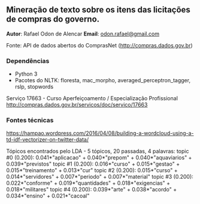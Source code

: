 ## Mineração de texto sobre os itens das licitações de compras do governo.

**Autor**: Rafael Odon de Alencar
**Email**: odon.rafael@gmail.com

Fonte: API de dados abertos do ComprasNet (http://compras.dados.gov.br)

### Dependências

* Python 3
* Pacotes do NLTK: floresta, mac_morpho, averaged_perceptron_tagger, rslp, stopwords 

Serviço 17663 - Curso Aperfeiçoamento / Especialização Profissional
http://compras.dados.gov.br/servicos/doc/servico/17663

### Fontes técnicas
https://hampao.wordpress.com/2016/04/08/building-a-wordcloud-using-a-td-idf-vectorizer-on-twitter-data/

Tópicos encontrados pelo LDA - 5 tópicos, 20 passadas, 4 palavras:
topic #0 (0.200): 0.041*"aplicacao" + 0.040*"prepom" + 0.040*"aquaviarios" + 0.039*"previstos"
topic #1 (0.200): 0.016*"curso" + 0.015*"gestao" + 0.015*"treinamento" + 0.013*"cur"
topic #2 (0.200): 0.015*"curso" + 0.014*"servidores" + 0.007*"periodo" + 0.007*"material"
topic #3 (0.200): 0.022*"conforme" + 0.019*"quantidades" + 0.018*"exigencias" + 0.018*"militares"
topic #4 (0.200): 0.039*"arte" + 0.038*"acordo" + 0.034*"ensino" + 0.021*"cacoal"
